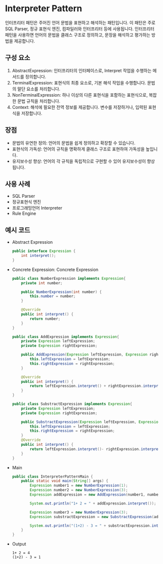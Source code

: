 # Interpreter Pattern
인터프리터 패턴은 주어진 언어 문법을 표현하고 해석하는 패턴입니다. 이 패턴은 주로 SQL Parser, 정규 표현식 엔진, 컴파일러와 인터프리터 등에 사용됩니다.
인터프리터 패턴을 사용하면 언어의 문법을 클래스 구조로 정의하고, 문장을 해석하고 평가하는 방법을 제공합니다.

## 구성 요소
1. AbstractExpression: 인터프리터의 인터페이스로, Interpret 작업을 수행하는 메서드를 정의합니다.
2. TerminalExpression: 표현식의 최종 요소로, 기본 해석 작업을 수행합니다. 문법의 말단 요소를 처리합니다.
3. NonTerminalExpression: 하나 이상의 다른 표현식을 포함하는 표현식으로, 복잡한 문법 규칙을 처리합니다.
4. Context: 해석에 필요한 전역 정보를 제공합니다. 변수를 저장하거나, 입력된 표현식을 저장합니다.

## 장점
* 문법의 유연한 정의: 언어의 문법을 쉽게 정의하고 확장할 수 있습니다.
* 표현식의 가독성: 언어의 규칙을 명확하게 클래스 구조로 표현하여 가독성을 높입니다.
* 유지보수성 향상: 언어의 각 규칙을 독립적으로 구현할 수 있어 유지보수성이 향상됩니다.

## 사용 사례
* SQL Parser
* 정규표현식 엔진
* 프로그래밍언어 Interpreter
* Rule Engine

## 예시 코드
* Abstract Expression
    ```java
    public interface Expression {
        int interpret();
    }
    ```

* Concrete Expression: Concrete Expression
    ```java
    public class NumberExpression implements Expression{
        private int number;
    
        public NumberExpression(int number) {
            this.number = number;
        }
    
        @Override
        public int interpret() {
            return number;
        }
    }
    
    public class AddExpression implements Expression{
        private Expression leftExpression;
        private Expression rightExpression;
    
        public AddExpression(Expression leftExpression, Expression rightExpression) {
            this.leftExpression = leftExpression;
            this.rightExpression = rightExpression;
        }
    
        @Override
        public int interpret() {
            return leftExpression.interpret() + rightExpression.interpret();
        }
    }
    
    public class SubstractExpression implements Expression{
        private Expression leftExpression;
        private Expression rightExpression;
    
        public SubstractExpression(Expression leftExpression, Expression rightExpression) {
            this.leftExpression = leftExpression;
            this.rightExpression = rightExpression;
        }
        @Override
        public int interpret() {
            return leftExpression.interpret()- rightExpression.interpret();
        }
    }
    
    ```

* Main
    ```java
    public class InterpreterPatternMain {
        public static void main(String[] args) {
            Expression number1 = new NumberExpression(1);
            Expression number2 = new NumberExpression(3);
            Expression addExpression = new AddExpression(number1, number2);
    
            System.out.println("1+ 2 = " + addExpression.interpret());
    
            Expression number3 = new NumberExpression(3);
            Expression substractExpression = new SubstractExpression(addExpression, number3);
    
            System.out.println("(1+2) - 3 = " + substractExpression.interpret());
        }
    }
    ```

* Output
    ```shell
    1+ 2 = 4
    (1+2) - 3 = 1
    ```